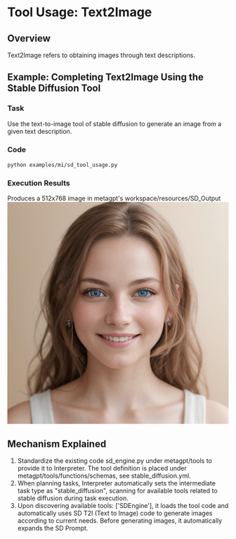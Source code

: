 # Tool Usage: Text2Image

## Overview

Text2Image refers to obtaining images through text descriptions.

## Example: Completing Text2Image Using the Stable Diffusion Tool

### Task

Use the text-to-image tool of stable diffusion to generate an image from a given text description.

### Code

```bash
python examples/mi/sd_tool_usage.py
```

### Execution Results

Produces a 512x768 image in metagpt's workspace/resources/SD_Output
<img src="../../../../../public/image/guide/use_cases/interpreter/girl_img.png">

## Mechanism Explained

1. Standardize the existing code sd_engine.py under metagpt/tools to provide it to Interpreter. The tool definition is placed under metagpt/tools/functions/schemas, see stable_diffusion.yml.
2. When planning tasks, Interpreter automatically sets the intermediate task type as "stable_diffusion", scanning for available tools related to stable diffusion during task execution.
3. Upon discovering available tools: ['SDEngine'], it loads the tool code and automatically uses SD T2I (Text to Image) code to generate images according to current needs. Before generating images, it automatically expands the SD Prompt.
